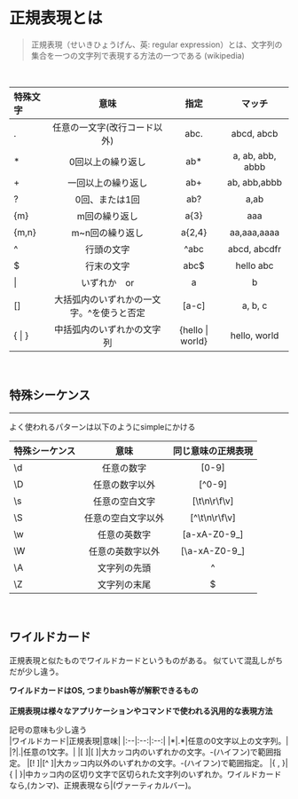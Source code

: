 # 正規表現とは
> 正規表現（せいきひょうげん、英: regular expression）とは、文字列の集合を一つの文字列で表現する方法の一つである (wikipedia)

<br>

|特殊文字|意味|指定|マッチ|
|:--|:--:|:--:|:--:|
|.|任意の一文字(改行コード以外)|abc.|abcd, abcb|
|\*|0回以上の繰り返し|ab\*|a, ab, abb, abbb|
|+|一回以上の繰り返し|ab+|ab, abb,abbb|
|?|0回、または1回|ab?|a,ab|
|{m}|m回の繰り返し|a{3}|aaa|
|{m,n}|m~n回の繰り返し|a{2,4}|aa,aaa,aaaa|
|^|行頭の文字|^abc|abcd, abcdfr|
|$|行末の文字|abc$|hello abc|
|\||いずれか　or |a|b |a,b|
|[]|大括弧内のいずれかの一文字。^を使うと否定 |[a-c]|a, b, c|
|{ \| }|中括弧内のいずれかの文字列|{hello \| world}|hello, world|
<br>

## 特殊シーケンス
***
よく使われるパターンは以下のようにsimpleにかける

|特殊シーケンス|意味 |同じ意味の正規表現|
|:--|:--:|:--:|
|\d |任意の数字 |[0-9]|
|\D |任意の数字以外 |[^0-9]|
|\s |任意の空白文字 |[\t\n\r\f\v]|
|\S |任意の空白文字以外|[^\t\n\r\f\v]|
|\w |任意の英数字 |[a-xA-Z0-9_]|
|\W |任意の英数字以外|[\a-xA-Z0-9_]|
|\A |文字列の先頭 |^|
|\Z| 文字列の末尾 |$|
<br>

## ワイルドカード
正規表現と似たものでワイルドカードというものがある。
似ていて混乱しがちだが少し違う。

**ワイルドカードはOS, つまりbash等が解釈できるもの**  
<br>
**正規表現は様々なアプリケーションやコマンドで使われる汎用的な表現方法**

記号の意味も少し違う
<br>
|ワイルドカード|正規表現|意味|
|:--|:--:|:--:|
|\*|.\*|任意の0文字以上の文字列。|
|?|.|任意の1文字。|
|[ ]|[ ]|大カッコ内のいずれかの文字。-(ハイフン)で範囲指定。
|[! ]|[^ ]|大カッコ内以外のいずれかの文字。-(ハイフン)で範囲指定。
|{ , }|{ \| }|中カッコ内の区切り文字で区切られた文字列のいずれか。ワイルドカードなら,(カンマ)、正規表現なら|(ヴァーティカルバー)。




  